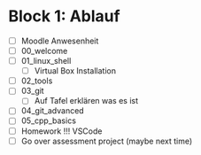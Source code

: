 # Block 1: Ablauf

- [ ] Moodle Anwesenheit
- [ ] 00_welcome
- [ ] 01_linux_shell
  - [ ] Virtual Box Installation
- [ ] 02_tools
- [ ] 03_git
  - [ ] Auf Tafel erklären was es ist
- [ ] 04_git_advanced
- [ ] 05_cpp_basics
- [ ] Homework !!! VSCode
- [ ] Go over assessment project (maybe next time)
